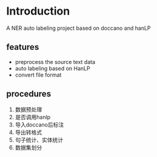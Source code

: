 # Introduction

A NER auto labeling project based on doccano and hanLP

## features

- preprocess the source text data
- auto labeling based on HanLP
- convert file format

## procedures

1. 数据预处理
2. 是否调用hanlp
3. 导入doccano后标注
4. 导出转格式
5. 句子统计、实体统计
6. 数据集划分